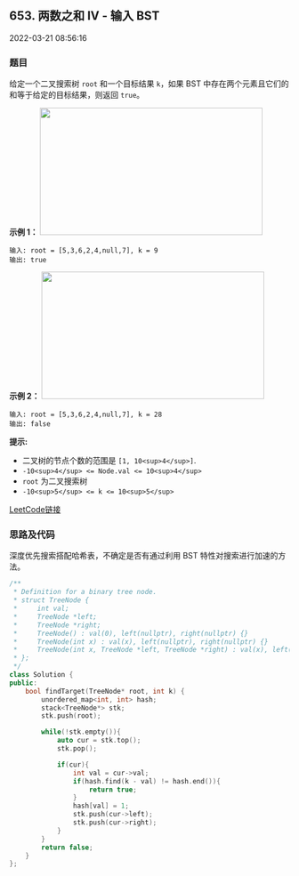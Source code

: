 ## 653. 两数之和 IV - 输入 BST

2022-03-21 08:56:16

### 题目

给定一个二叉搜索树 ``root`` 和一个目标结果 ``k``，如果 BST 中存在两个元素且它们的和等于给定的目标结果，则返回 ``true``。



**示例 1：**
<img alt="" src="https://assets.leetcode.com/uploads/2020/09/21/sum_tree_1.jpg" style="height: 229px; width: 400px;" />
```
输入: root = [5,3,6,2,4,null,7], k = 9
输出: true
```

**示例 2：**
<img alt="" src="https://assets.leetcode.com/uploads/2020/09/21/sum_tree_2.jpg" style="height: 229px; width: 400px;" />
```
输入: root = [5,3,6,2,4,null,7], k = 28
输出: false
```



**提示:**


- 二叉树的节点个数的范围是  ``[1, 10<sup>4</sup>]``.
- ``-10<sup>4</sup> <= Node.val <= 10<sup>4</sup>``
- ``root`` 为二叉搜索树
- ``-10<sup>5</sup> <= k <= 10<sup>5</sup>``



[LeetCode链接](https://leetcode-cn.com/problems/two-sum-iv-input-is-a-bst/)

### 思路及代码

深度优先搜索搭配哈希表，不确定是否有通过利用 BST 特性对搜索进行加速的方法。

```cpp
/**
 * Definition for a binary tree node.
 * struct TreeNode {
 *     int val;
 *     TreeNode *left;
 *     TreeNode *right;
 *     TreeNode() : val(0), left(nullptr), right(nullptr) {}
 *     TreeNode(int x) : val(x), left(nullptr), right(nullptr) {}
 *     TreeNode(int x, TreeNode *left, TreeNode *right) : val(x), left(left), right(right) {}
 * };
 */
class Solution {
public:
    bool findTarget(TreeNode* root, int k) {
        unordered_map<int, int> hash;
        stack<TreeNode*> stk;
        stk.push(root);

        while(!stk.empty()){
            auto cur = stk.top();
            stk.pop();

            if(cur){
                int val = cur->val;
                if(hash.find(k - val) != hash.end()){
                    return true;
                }
                hash[val] = 1;
                stk.push(cur->left);
                stk.push(cur->right);
            }
        }
        return false;
    }
};
```